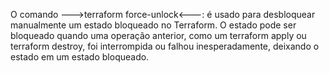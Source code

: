 
O comando --->terraform force-unlock<---:
 é usado para desbloquear manualmente um estado bloqueado no Terraform. O estado pode ser bloqueado quando uma operação anterior, como um terraform apply ou terraform destroy, foi interrompida ou falhou inesperadamente, deixando o estado em um estado bloqueado.